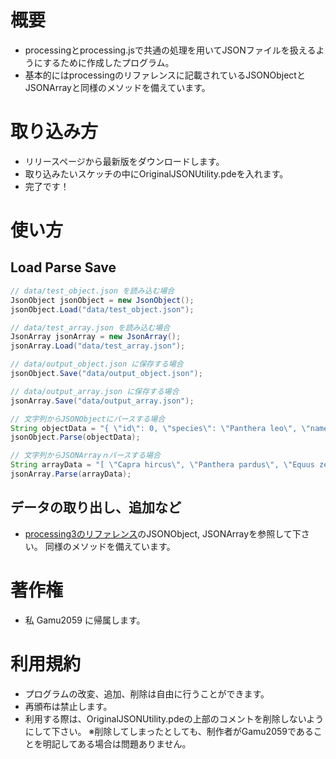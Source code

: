 # 概要
- processingとprocessing.jsで共通の処理を用いてJSONファイルを扱えるようにするために作成したプログラム。
- 基本的にはprocessingのリファレンスに記載されているJSONObjectとJSONArrayと同様のメソッドを備えています。

# 取り込み方
- リリースページから最新版をダウンロードします。
- 取り込みたいスケッチの中にOriginalJSONUtility.pdeを入れます。
- 完了です！

# 使い方
## Load Parse Save
```java
// data/test_object.json を読み込む場合
JsonObject jsonObject = new JsonObject();
jsonObject.Load("data/test_object.json");

// data/test_array.json を読み込む場合
JsonArray jsonArray = new JsonArray();
jsonArray.Load("data/test_array.json");

// data/output_object.json に保存する場合
jsonObject.Save("data/output_object.json");

// data/output_array.json に保存する場合
jsonArray.Save("data/output_array.json");

// 文字列からJSONObjectにパースする場合
String objectData = "{ \"id\": 0, \"species\": \"Panthera leo\", \"name\": \"Lion\"}";
jsonObject.Parse(objectData);

// 文字列からJSONArrayｎパースする場合
String arrayData = "[ \"Capra hircus\", \"Panthera pardus\", \"Equus zebra\" ]";
jsonArray.Parse(arrayData);
```
## データの取り出し、追加など
- [processing3のリファレンス](https://processing.org/reference/)のJSONObject, JSONArrayを参照して下さい。
  同様のメソッドを備えています。

# 著作権
- 私 Gamu2059 に帰属します。

# 利用規約
- プログラムの改変、追加、削除は自由に行うことができます。
- 再頒布は禁止します。
- 利用する際は、OriginalJSONUtility.pdeの上部のコメントを削除しないようにして下さい。
  ※削除してしまったとしても、制作者がGamu2059であることを明記してある場合は問題ありません。
